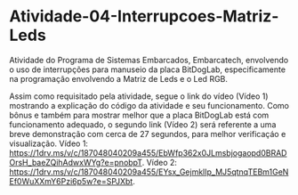 # Atividade-04-Interrupcoes-Matriz-Leds
Atividade do Programa de Sistemas Embarcados, Embarcatech, envolvendo o uso de interrupções para manuseio da placa BitDogLab, especificamente na programação envolvendo a Matriz de Leds e o Led RGB.

Assim como requisitado pela atividade, segue o link do vídeo (Vídeo 1) mostrando a explicação do código da atividade e seu funcionamento. Como bônus e também para mostrar melhor que a placa BitDogLab está com funcionamento adequado, o segundo link (Vídeo 2) será referente a uma breve demonstração com cerca de 27 segundos, para melhor verificaçáo e visualização.
Vídeo 1: https://1drv.ms/v/c/187048040209a455/EbWfp362x0JLmsbjogaopd0BRADOrsH_baeZQihAdwxWYg?e=pnobpT.
Vídeo 2: https://1drv.ms/v/c/187048040209a455/EYsx_GejmklIp_MJ5qtnqTEBm1GeNEf0WuXXmY6Pzi6p5w?e=SPJXbt.
